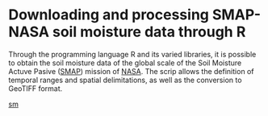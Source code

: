 # Downloading and processing SMAP-NASA soil moisture data through R
Through the programming language R and its varied libraries, it is possible to obtain the soil moisture data of the global scale of the Soil Moisture Actuve Pasive ([SMAP](https://smap.jpl.nasa.gov/)) mission of [NASA](https://www.nasa.gov/). The scrip allows the definition of temporal ranges and spatial delimitations, as well as the conversion to GeoTIFF format.

[sm]()
